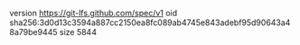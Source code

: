 version https://git-lfs.github.com/spec/v1
oid sha256:3d0d13c3594a887cc2150ea8fc089ab4745e843adebf95d90643a48a79be9445
size 5844
